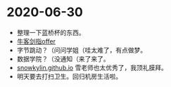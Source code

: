 # 2020-06-30

- 整理一下蓝桥杯的东西。
- [牛客剑指offer](https://www.nowcoder.com/ta/coding-interviews?tdsourcetag=s_pctim_aiomsg)
- 字节跳动？（问问学姐（哇太难了，有点做梦。
- 数据学院？（没通知（来了来了。
- [snowkylin.github.io](https://snowkylin.github.io) 雪老师也太优秀了，我顶礼膜拜。
- 明天要去打扫卫生。回归机房生活啦。

